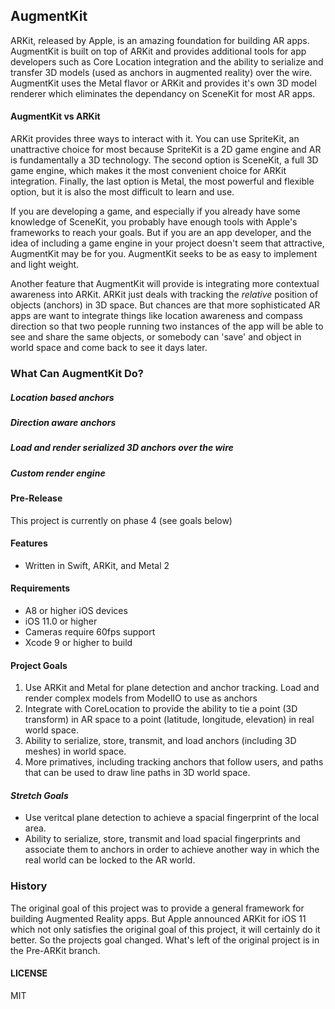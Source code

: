 ## AugmentKit

ARKit, released by Apple, is an amazing foundation for building AR apps. AugmentKit is built on top of ARKit and provides additional tools for app developers such as Core Location integration and the ability to serialize and transfer 3D models (used as anchors in augmented reality) over the wire. AugmentKit uses the Metal flavor or ARKit and provides it's own 3D model renderer which eliminates the dependancy on SceneKit for most AR apps.

#### AugmentKit vs ARKit

ARKit provides three ways to interact with it. You can use SpriteKit, an unattractive choice for most because SpriteKit is a 2D game engine and AR is fundamentally a 3D technology. The second option is SceneKit, a full 3D game engine, which makes it the most convenient choice for ARKit integration. Finally, the last option is Metal, the most powerful and flexible option, but it is also the most difficult to learn and use. 

If you are developing a game, and especially if you already have some knowledge of SceneKit, you probably have enough tools with Apple's frameworks to reach your goals. But if you are an app developer,  and the idea of including a game engine in your project doesn't seem that attractive, AugmentKit may be for you. AugmentKit seeks to be as easy to implement and light weight.

Another feature that AugmentKit will provide is integrating more contextual awareness into ARKit. ARKit just deals with tracking the _relative_ position of objects (anchors) in 3D space. But chances are that more sophisticated AR apps are want to integrate things like location awareness and compass direction so that two people running two instances of the app will be able to see and share the same objects, or somebody can 'save' and object in world space and come back to see it days later.

### What Can AugmentKit Do?

##### Location based anchors

##### Direction aware anchors

##### Load and render serialized 3D anchors over the wire

##### Custom render engine

#### Pre-Release

This project is currently on phase 4 (see goals below)

#### Features

* Written in Swift, ARKit, and Metal 2

#### Requirements

* A8 or higher iOS devices
* iOS 11.0 or higher
* Cameras require 60fps support
* Xcode 9 or higher to build

#### Project Goals

1. Use ARKit and Metal for plane detection and anchor tracking. Load and render complex models from ModelIO to use as anchors
1. Integrate with CoreLocation to provide the ability to tie a point (3D transform) in AR space to a point (latitude, longitude, elevation) in real world space.
1. Ability to serialize, store, transmit, and load anchors (including 3D meshes) in world space.
1. More primatives, including tracking anchors that follow users, and paths that can be used to draw line paths in 3D world space.

#### _Stretch Goals_

* Use veritcal plane detection to achieve a spacial fingerprint of the local area.
* Ability to serialize, store, transmit and load spacial fingerprints and associate them to anchors in order to achieve another way in which the real world can be locked to the AR world.

### History

The original goal of this project was to provide a general framework for building Augmented Reality apps. But Apple announced ARKit for iOS 11 which not only satisfies the original goal of this project, it will certainly do it better. So the projects goal changed. What's left of the original project is in the Pre-ARKit branch.

#### LICENSE
MIT
